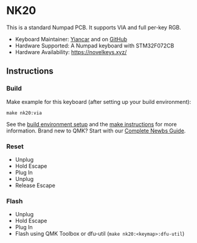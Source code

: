 NK20
=========

This is a standard Numpad PCB. It supports VIA and full per-key RGB.

* Keyboard Maintainer: [Yiancar](http://yiancar-designs.com/) and on [GitHub](https://github.com/yiancar)
* Hardware Supported: A Numpad keyboard with STM32F072CB
* Hardware Availability: https://novelkeys.xyz/

## Instructions

### Build

Make example for this keyboard (after setting up your build environment):

    make nk20:via

See the [build environment setup](https://docs.qmk.fm/#/getting_started_build_tools) and the [make instructions](https://docs.qmk.fm/#/getting_started_make_guide) for more information. Brand new to QMK? Start with our [Complete Newbs Guide](https://docs.qmk.fm/#/newbs).

### Reset

- Unplug
- Hold Escape
- Plug In
- Unplug
- Release Escape

### Flash

- Unplug
- Hold Escape
- Plug In
- Flash using QMK Toolbox or dfu-util (`make nk20:<keymap>:dfu-util`)
